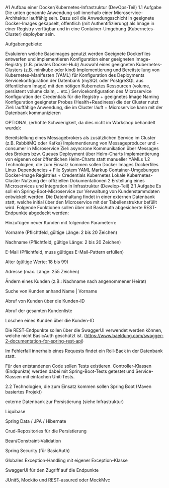 A1 Aufbau einer Docker/Kubernetes-Infrastruktur (DevOps-Teil)
1.1 Aufgabe
Die unten genannte Anwendung soll innerhalb einer Microservice-Architektur lauffähig sein. Dazu soll die Anwedungsschicht in geeignete Docker-Images gekapselt, öffentlich (mit Authentifizierung) als Image in einer Registry verfügbar und in eine Container-Umgebung (Kubernetes-Cluster) deploybar sein.

Aufgabengebiete:

Evaluieren welche Baseimages genutzt werden
Geeignete Dockerfiles entwerfen und implementieren
Konfiguration einer geeigneten Image-Registry (z.B. privates Docker-Hub)
Auswahl eines geeigneten Kubernetes-Clusters (z.B. minikube oder kind)
Implementierung und Bereitstellung von Kubernetes-Manifesten (YAML) für Konfiguration des Deployments
Servicekonfiguration der Datenbank (mySQL oder PostgreSQL aus öffentlichem Image) mit den nötigen Kubernetes Ressourcen (volume, persistent volume claim, .. etc.)
Servicekonfiguration des Microservice
Konfiguration der Credentials für die Registry + geeignetes Image Naming
Konfiguration geeigneter Probes (Health+Readiness) die der Cluster nutzt
Ziel: lauffähige Anwendung, die im Cluster läuft + Microservice kann mit der Datenbank kommunizieren


OPTIONAL (erhöhte Schwierigkeit, da dies nicht im Workshop behandelt wurde):

Bereitstellung eines Messagebrokers als zusätzlichen Service im Cluster (z.B. RabbitMQ oder Kafka)
Implementierung von Messageproducer und -consumer in Microservice 
Ziel: asyncrone Kommunikation über Messages des Brokers bzw. Queues
Deployment über Helm-Charts
Implementierung von eigenen oder öffentlichen Helm-Charts statt manueller YAMLs
1.2 Technologien, die zum Einsatz kommen sollen
Docker Images
Dockerfiles
Linux Dependencies + File System
YAML Markup
Container-Umgebungen
Docker-Image Registries + Credentials
Kubernetes
Lokale Kubernetes-Cluster
Nutzung der offiziellen Dokumentationen
2 Erstellung eines Microservices und Integration in Infrastruktur (Develop-Teil)
2.1 Aufgabe
Es soll ein Spring-Boot-Microservice zur Verwaltung von Kundenstammdaten entwickelt werden. Die Datenhaltung findet in
einer externen Datenbank statt, welche initial über den Microservice mit der Tabellenstruktur befüllt wird. 
Folgende Funktionen sollen über mit BasicAuth abgesicherte REST-Endpunkte abgedeckt werden:

Hinzufügen neuer Kunden mit folgenden Parametern:

Vorname (Pflichtfeld, gültige Länge: 2 bis 20 Zeichen)

Nachname (Pflichtfeld, gültige Länge: 2 bis 20 Zeichen)

E-Mail (Pflichtfeld, muss gültiges E-Mail-Pattern erfüllen)

Alter (gültige Werte: 18 bis 99)

Adresse (max. Länge: 255 Zeichen)

Ändern eines Kunden (z.B.: Nachname nach angenommener Heirat)

Suche von Kunden anhand Name | Vorname

Abruf von Kunden über die Kunden-ID

Abruf der gesamten Kundenliste

Löschen eines Kunden über die Kunden-ID

Die REST-Endpunkte sollen über die SwaggerUI verwendet werden können, welche nicht BasicAuth geschützt ist. (https://www.baeldung.com/swagger-2-documentation-for-spring-rest-api)

Im Fehlerfall innerhalb eines Requests findet ein Roll-Back in der Datenbank statt.

Für den entstandenen Code sollen Tests existieren. Controller-Klassen (Endpunkte) werden dabei mit Spring-Boot-Tests getestet und Service-Klassen mit einfachen Unit-Tests.

2.2 Technologien, die zum Einsatz kommen sollen
Spring Boot (Maven basiertes Projekt)

externe Datenbank zur Persistierung (siehe Infrastruktur)

Liquibase

Spring Data / JPA / Hibernate

Crud-Repositories für die Persistierung

Bean/Constraint-Validation

Spring Security (für BasicAuth)

Globales Exception-Handling mit eigener Exception-Klasse

SwaggerUI für den Zugriff auf die Endpunkte

JUnit5, Mockito und REST-assured oder MockMvc